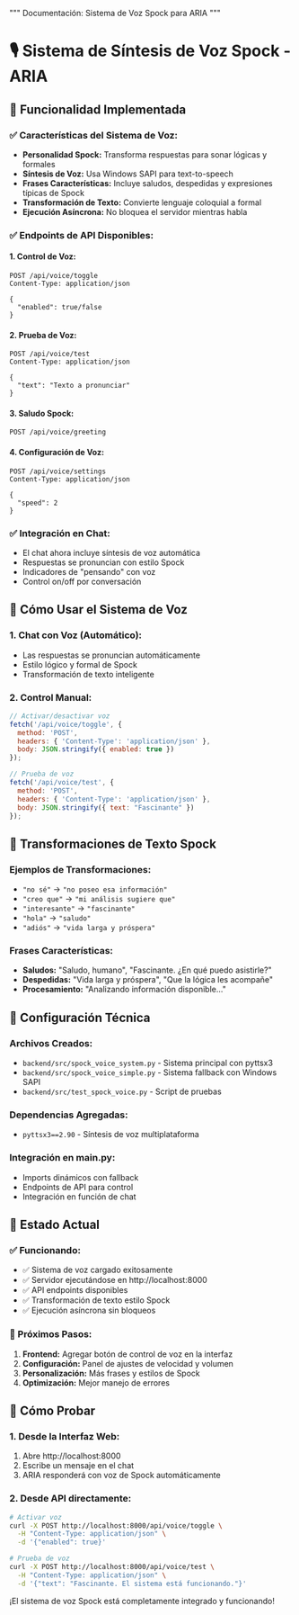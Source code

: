 """
Documentación: Sistema de Voz Spock para ARIA
"""

# 🎙️ Sistema de Síntesis de Voz Spock - ARIA

## 🚀 **Funcionalidad Implementada**

### **✅ Características del Sistema de Voz:**
- **Personalidad Spock:** Transforma respuestas para sonar lógicas y formales
- **Síntesis de Voz:** Usa Windows SAPI para text-to-speech
- **Frases Características:** Incluye saludos, despedidas y expresiones típicas de Spock
- **Transformación de Texto:** Convierte lenguaje coloquial a formal
- **Ejecución Asíncrona:** No bloquea el servidor mientras habla

### **✅ Endpoints de API Disponibles:**

#### **1. Control de Voz:**
```http
POST /api/voice/toggle
Content-Type: application/json

{
  "enabled": true/false
}
```

#### **2. Prueba de Voz:**
```http
POST /api/voice/test
Content-Type: application/json

{
  "text": "Texto a pronunciar"
}
```

#### **3. Saludo Spock:**
```http
POST /api/voice/greeting
```

#### **4. Configuración de Voz:**
```http
POST /api/voice/settings
Content-Type: application/json

{
  "speed": 2
}
```

### **✅ Integración en Chat:**
- El chat ahora incluye síntesis de voz automática
- Respuestas se pronuncian con estilo Spock
- Indicadores de "pensando" con voz
- Control on/off por conversación

## 🎯 **Cómo Usar el Sistema de Voz**

### **1. Chat con Voz (Automático):**
- Las respuestas se pronuncian automáticamente
- Estilo lógico y formal de Spock
- Transformación de texto inteligente

### **2. Control Manual:**
```javascript
// Activar/desactivar voz
fetch('/api/voice/toggle', {
  method: 'POST',
  headers: { 'Content-Type': 'application/json' },
  body: JSON.stringify({ enabled: true })
});

// Prueba de voz
fetch('/api/voice/test', {
  method: 'POST',
  headers: { 'Content-Type': 'application/json' },
  body: JSON.stringify({ text: "Fascinante" })
});
```

## 🎨 **Transformaciones de Texto Spock**

### **Ejemplos de Transformaciones:**
- `"no sé"` → `"no poseo esa información"`
- `"creo que"` → `"mi análisis sugiere que"`
- `"interesante"` → `"fascinante"`
- `"hola"` → `"saludo"`
- `"adiós"` → `"vida larga y próspera"`

### **Frases Características:**
- **Saludos:** "Saludo, humano", "Fascinante. ¿En qué puedo asistirle?"
- **Despedidas:** "Vida larga y próspera", "Que la lógica les acompañe"
- **Procesamiento:** "Analizando información disponible..."

## 🔧 **Configuración Técnica**

### **Archivos Creados:**
- `backend/src/spock_voice_system.py` - Sistema principal con pyttsx3
- `backend/src/spock_voice_simple.py` - Sistema fallback con Windows SAPI
- `backend/src/test_spock_voice.py` - Script de pruebas

### **Dependencias Agregadas:**
- `pyttsx3==2.90` - Síntesis de voz multiplataforma

### **Integración en main.py:**
- Imports dinámicos con fallback
- Endpoints de API para control
- Integración en función de chat

## 🎉 **Estado Actual**

### **✅ Funcionando:**
- ✅ Sistema de voz cargado exitosamente
- ✅ Servidor ejecutándose en http://localhost:8000
- ✅ API endpoints disponibles
- ✅ Transformación de texto estilo Spock
- ✅ Ejecución asíncrona sin bloqueos

### **🔄 Próximos Pasos:**
1. **Frontend:** Agregar botón de control de voz en la interfaz
2. **Configuración:** Panel de ajustes de velocidad y volumen
3. **Personalización:** Más frases y estilos de Spock
4. **Optimización:** Mejor manejo de errores

## 🚀 **Cómo Probar**

### **1. Desde la Interfaz Web:**
1. Abre http://localhost:8000
2. Escribe un mensaje en el chat
3. ARIA responderá con voz de Spock automáticamente

### **2. Desde API directamente:**
```bash
# Activar voz
curl -X POST http://localhost:8000/api/voice/toggle \
  -H "Content-Type: application/json" \
  -d '{"enabled": true}'

# Prueba de voz
curl -X POST http://localhost:8000/api/voice/test \
  -H "Content-Type: application/json" \
  -d '{"text": "Fascinante. El sistema está funcionando."}'
```

¡El sistema de voz Spock está completamente integrado y funcionando!